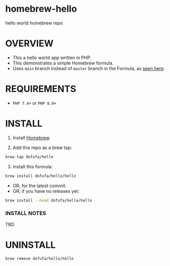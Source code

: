 # homebrew-hello
hello world homebrew repo

# OVERVIEW
  + This a hello world app written in PHP.
  + This demonstrates a simple Homebrew formula.
  + Uses `main` branch instead of `master` branch in the Formula, as [seen here][v2_main].

# REQUIREMENTS
  + `PHP 7.4+` or `PHP 8.0+` 

# INSTALL

1. Install [Homebrew](https://brew.sh).

2. Add this repo as a brew tap:

```bash
brew tap dofufa/hello
```

3. Install this formula:

```bash
brew install dofufa/hello/hello
```

+ OR, for the latest commit:
+ OR, if you have no releases yet:

```bash
brew install --head dofufa/hello/hello
```

### INSTALL NOTES

TBD

# UNINSTALL
```
brew remove dofufa/hello/hello
```


[v2_main]: https://github.com/dofufa/homebrew-hello/blob/5b72f8fd74ef684756e1f27531bb361963dd91cb/Formula/hello.rb#L6
